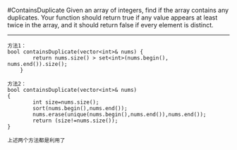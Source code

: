 #ContainsDuplicate
Given an array of integers, find if the array contains any duplicates. 
Your function should return true if any value appears at least twice in the array, and it should return false if every element is distinct.



---


```
方法1：
bool containsDuplicate(vector<int>& nums) {
        return nums.size() > set<int>(nums.begin(), nums.end()).size();        
    }

方法2：
bool containsDuplicate(vector<int>& nums) 
{
        int size=nums.size();
        sort(nums.begin(),nums.end());
        nums.erase(unique(nums.begin(),nums.end()),nums.end());
        return (size!=nums.size());
}

上述两个方法都是利用了
```